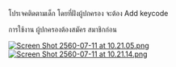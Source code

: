โปรเจคติดตามเด็ก โดยที่ฝังผู้ปกครอง จะต้อง Add keycode

การใช้งาน ผู้ปกครองต้องสมัคร สมาชิกก่อน

[![Screen Shot 2560-07-11 at 10.21.05.png](https://s18.postimg.org/hyvg85p95/Screen_Shot_2560-07-11_at_10.21.05.png)](https://postimg.org/image/u0qu2ayhh/)[![Screen Shot 2560-07-11 at 10.21.14.png](https://s22.postimg.org/t7sbtzuzl/Screen_Shot_2560-07-11_at_10.21.14.png)](https://postimg.org/image/qqgkmqb31/)

